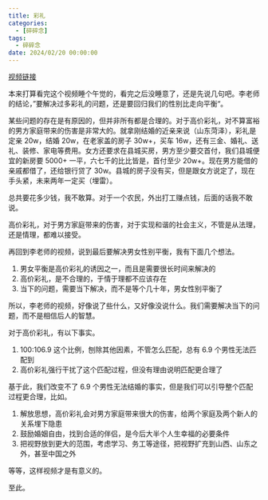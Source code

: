 ```yaml
---
title: 彩礼
categories: 
  - [碎碎念]
tags:
  - 碎碎念
date: 2024/02/20 00:00:00
---
```


[视频链接](https://www.bilibili.com/video/BV1Mx4y117jf/?spm_id_from=333.1365.list.card_archive.click&vd_source=dde715d24e4fe38dc525c996ab020c1a)

本来打算看完这个视频睡个午觉的，看完之后没睡意了，还是先说几句吧。李老师的结论，”要解决过多彩礼的问题，还是要回归我们的性别比走向平衡“。

某些问题的存在是有原因的，但并非所有都是合理的。对于高价彩礼，对不算富裕的男方家庭带来的伤害是非常大的。就拿刚结婚的近亲来说（山东菏泽），彩礼是定亲 20w，结婚 20w，在老家盖的房子 30w+，买车 16w，还有三金、婚礼、送礼、装修、家电等费用。女方还要求在县城买房，男方至少要交首付，我们县城便宜的新房要 5000+ 一平，六七千的比比皆是，首付至少 20w+。现在男方能借的亲戚都借了，还给银行贷了 30w。县城的房子没有买，但是跟女方说定了，现在手头紧，未来两年一定买（埋雷）。

总共要花多少钱，我不敢算。对于一个农民，外出打工赚点钱，后面的话我不敢说。

高价彩礼，对于男方家庭带来的伤害，对于实现和谐的社会主义，不管是从法理，还是情理，都难以接受。

再回到李老师的视频，说到最后要解决男女性别平衡，我有下面几个想法。

1. 男女平衡是高价彩礼的诱因之一，而且是需要很长时间来解决的
2. 高价彩礼，是不合理的，于情于理都不应该存在
3. 当下的问题，需要当下解决，而不是等个几十年，男女性别平衡了


所以，李老师的视频，好像说了些什么，又好像没说什么。我们需要解决当下的问题，而不是相信后人的智慧。

对于高价彩礼，有以下事实。

1. 100:106.9 这个比例，刨除其他因素，不管怎么匹配，总有 6.9 个男性无法匹配到
2. 高价彩礼强行干扰了这个匹配过程，但没有理由说明匹配更合理了


基于此，我们改变不了 6.9 个男性无法结婚的事实，但是我们可以引导整个匹配过程更合理，比如。

1. 解放思想，高价彩礼会对男方家庭带来很大的伤害，给两个家庭及两个新人的关系埋下隐患
2. 鼓励婚姻自由，找到合适的伴侣，是今后大半个人生幸福的必要条件
3. 把视野放到更大的范围，考虑学习、务工等途径，把视野扩充到山西、山东之外，甚至中国之外


等等，这样视频才是有意义的。

至此。